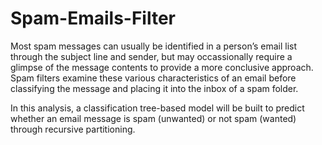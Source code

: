 # Spam-Emails-Filter

Most spam messages can usually be identified in a person’s email list through the subject line and sender, but may occassionally require a glimpse of the message contents to provide a more conclusive approach. Spam filters examine these various characteristics of an email before classifying the message and placing it into the inbox of a spam folder.

In this analysis, a classification tree-based model will be built to predict whether an email message is spam (unwanted) or not spam (wanted) through recursive partitioning.
